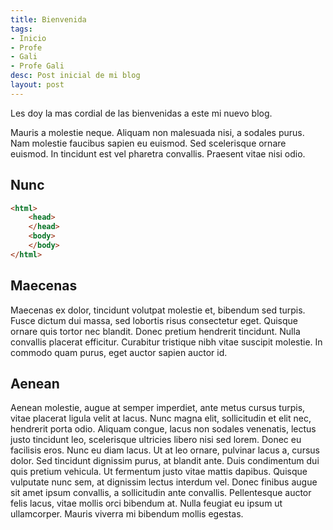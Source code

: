 ```yaml
---
title: Bienvenida
tags:
- Inicio
- Profe
- Gali
- Profe Gali
desc: Post inicial de mi blog
layout: post
---
```


Les doy la mas cordial de las bienvenidas a este mi nuevo blog.
<!-- more -->
 Mauris a molestie neque. Aliquam non malesuada nisi, a sodales purus. Nam molestie faucibus sapien eu euismod. Sed scelerisque ornare euismod. In tincidunt est vel pharetra convallis. Praesent vitae nisi odio.

## Nunc

```html
<html>
    <head>
    </head>
    <body>
    </body>
</html>
```

## Maecenas
Maecenas ex dolor, tincidunt volutpat molestie et, bibendum sed turpis. Fusce dictum dui massa, sed lobortis risus consectetur eget. Quisque ornare quis tortor nec blandit. Donec pretium hendrerit tincidunt. Nulla convallis placerat efficitur. Curabitur tristique nibh vitae suscipit molestie. In commodo quam purus, eget auctor sapien auctor id.

## Aenean
Aenean molestie, augue at semper imperdiet, ante metus cursus turpis, vitae placerat ligula velit at lacus. Nunc magna elit, sollicitudin et elit nec, hendrerit porta odio. Aliquam congue, lacus non sodales venenatis, lectus justo tincidunt leo, scelerisque ultricies libero nisi sed lorem. Donec eu facilisis eros. Nunc eu diam lacus. Ut at leo ornare, pulvinar lacus a, cursus dolor. Sed tincidunt dignissim purus, at blandit ante. Duis condimentum dui quis pretium vehicula. Ut fermentum justo vitae mattis dapibus. Quisque vulputate nunc sem, at dignissim lectus interdum vel. Donec finibus augue sit amet ipsum convallis, a sollicitudin ante convallis. Pellentesque auctor felis lacus, vitae mollis orci bibendum at. Nulla feugiat eu ipsum ut ullamcorper. Mauris viverra mi bibendum mollis egestas.
